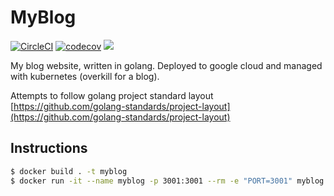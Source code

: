 MyBlog
======

[![CircleCI](https://circleci.com/gh/cflynn07/myblog/tree/master.svg?style=svg)](https://circleci.com/gh/cflynn07/myblog/tree/master)
[![codecov](https://codecov.io/gh/cflynn07/myblog/branch/master/graph/badge.svg)](https://codecov.io/gh/cflynn07/myblog)
![](https://img.shields.io/github/last-commit/cflynn07/myblog.svg)

My blog website, written in golang. Deployed to google cloud and managed with
kubernetes (overkill for a blog).

Attempts to follow golang project standard layout
[https://github.com/golang-standards/project-layout](https://github.com/golang-standards/project-layout)

Instructions
------------
```bash
$ docker build . -t myblog
$ docker run -it --name myblog -p 3001:3001 --rm -e "PORT=3001" myblog
```
